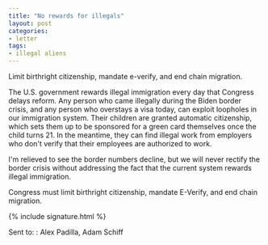 ```yaml
---
title: "No rewards for illegals"
layout: post
categories:
- letter
tags:
- illegal aliens
---
```


Limit birthright citizenship, mandate e-verify, and end chain migration.

The U.S. government rewards illegal immigration every day that Congress delays reform. Any person who came illegally during the Biden border crisis, and any person who overstays a visa today, can exploit loopholes in our immigration system. Their children are granted automatic citizenship, which sets them up to be sponsored for a green card themselves once the child turns 21. In the meantime, they can find illegal work from employers who don't verify that their employees are authorized to work.

I'm relieved to see the border numbers decline, but we will never rectify the border crisis without addressing the fact that the current system rewards illegal immigration.

Congress must limit birthright citizenship, mandate E-Verify, and end chain migration.

{% include signature.html %}

Sent to:
: Alex Padilla, Adam Schiff
